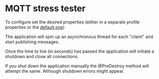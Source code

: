 # MQTT stress tester

To configure set the desired properties (either in a separate profile properties 
or the [default one](src/main/resources/application.yml))

The application will spin up an asynchronous thread for each "client" and start 
publishing messages.

Once the time to live (in seconds) has passed the application will initiate a shutdown and close all connections.

If you shut down the application manually the @PreDestroy method will attempt the same.
Although shutdown errors might appear.